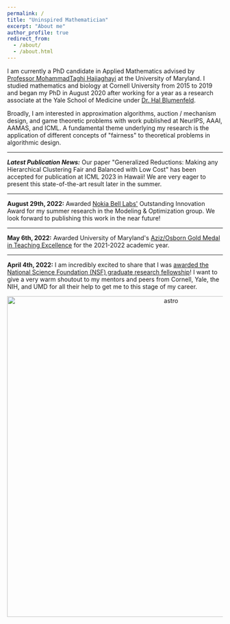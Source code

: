 ```yaml
---
permalink: /
title: "Uninspired Mathematician"
excerpt: "About me"
author_profile: true
redirect_from: 
  - /about/
  - /about.html
---
```


I am currently a PhD candidate in Applied Mathematics advised by [Professor MohammadTaghi Hajiaghayi](http://www.cs.umd.edu/~hajiagha/) at the University of Maryland. I studied mathematics and biology at Cornell University from 2015 to 2019 and began my PhD in August 2020 after working for a year as a research associate at the Yale School of Medicine under [Dr. Hal Blumenfeld](https://medicine.yale.edu/profile/hal_blumenfeld/).

Broadly, I am interested in approximation algorithms, auction / mechanism design, and game theoretic problems with work published at NeurIPS, AAAI, AAMAS, and ICML. A fundamental theme underlying my research is the application of different concepts of "fairness" to theoretical problems in algorithmic design.

---

***Latest Publication News:*** Our paper "Generalized Reductions: Making any Hierarchical Clustering Fair and Balanced with Low Cost" has been accepted for publication at ICML 2023 in Hawaii! We are very eager to present this state-of-the-art result later in the summer.

---

**August 29th, 2022:** Awarded [Nokia Bell Labs'](https://www.bell-labs.com/#gref) Outstanding Innovation Award for my summer research in the Modeling & Optimization group. We look forward to publishing this work in the near future!

---

**May 6th, 2022:** Awarded University of Maryland's [Aziz/Osborn Gold Medal in Teaching Excellence](https://www-math.umd.edu/graduate/current-students/graduate-student-awards/80-math/graduate/568-graduate-student-teaching-award.html) for the 2021-2022 academic year. 

---

**April 4th, 2022:** I am incredibly excited to share that I was [awarded the National Science Foundation (NSF) graduate research fellowship](https://cmns.umd.edu/news-events/features/4914)! I want to give a very warm shoutout to my mentors and peers from Cornell, Yale, the NIH, and UMD for all their help to get me to this stage of my career.

<p align="center">
<img src="https://media.giphy.com/media/Rpg08oZ3MzkdOWjm8c/giphy.gif" alt="astro" width="750"/>
</p>
